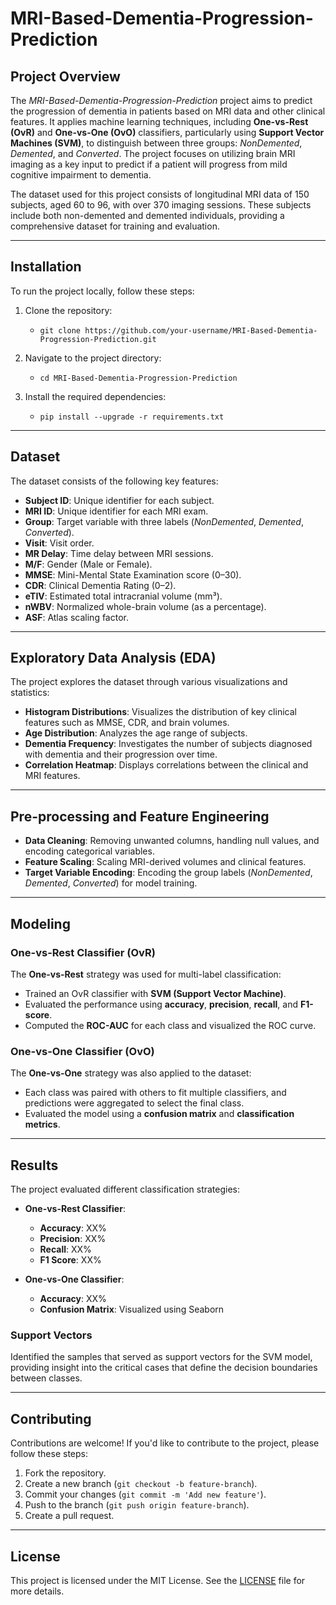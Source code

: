 # MRI-Based-Dementia-Progression-Prediction

## Project Overview
The *MRI-Based-Dementia-Progression-Prediction* project aims to predict the progression of dementia in patients based on MRI data and other clinical features. It applies machine learning techniques, including **One-vs-Rest (OvR)** and **One-vs-One (OvO)** classifiers, particularly using **Support Vector Machines (SVM)**, to distinguish between three groups: *NonDemented*, *Demented*, and *Converted*. The project focuses on utilizing brain MRI imaging as a key input to predict if a patient will progress from mild cognitive impairment to dementia.

The dataset used for this project consists of longitudinal MRI data of 150 subjects, aged 60 to 96, with over 370 imaging sessions. These subjects include both non-demented and demented individuals, providing a comprehensive dataset for training and evaluation.

---

## Installation
To run the project locally, follow these steps:

1. Clone the repository:
   - `git clone https://github.com/your-username/MRI-Based-Dementia-Progression-Prediction.git`

2. Navigate to the project directory:
   - `cd MRI-Based-Dementia-Progression-Prediction`

3. Install the required dependencies:
   - `pip install --upgrade -r requirements.txt`

---

## Dataset
The dataset consists of the following key features:

- **Subject ID**: Unique identifier for each subject.
- **MRI ID**: Unique identifier for each MRI exam.
- **Group**: Target variable with three labels (*NonDemented*, *Demented*, *Converted*).
- **Visit**: Visit order.
- **MR Delay**: Time delay between MRI sessions.
- **M/F**: Gender (Male or Female).
- **MMSE**: Mini-Mental State Examination score (0–30).
- **CDR**: Clinical Dementia Rating (0–2).
- **eTIV**: Estimated total intracranial volume (mm³).
- **nWBV**: Normalized whole-brain volume (as a percentage).
- **ASF**: Atlas scaling factor.

---

## Exploratory Data Analysis (EDA)
The project explores the dataset through various visualizations and statistics:

- **Histogram Distributions**: Visualizes the distribution of key clinical features such as MMSE, CDR, and brain volumes.
- **Age Distribution**: Analyzes the age range of subjects.
- **Dementia Frequency**: Investigates the number of subjects diagnosed with dementia and their progression over time.
- **Correlation Heatmap**: Displays correlations between the clinical and MRI features.

---

## Pre-processing and Feature Engineering
- **Data Cleaning**: Removing unwanted columns, handling null values, and encoding categorical variables.
- **Feature Scaling**: Scaling MRI-derived volumes and clinical features.
- **Target Variable Encoding**: Encoding the group labels (*NonDemented*, *Demented*, *Converted*) for model training.

---

## Modeling

### **One-vs-Rest Classifier (OvR)**
The **One-vs-Rest** strategy was used for multi-label classification:

- Trained an OvR classifier with **SVM (Support Vector Machine)**.
- Evaluated the performance using **accuracy**, **precision**, **recall**, and **F1-score**.
- Computed the **ROC-AUC** for each class and visualized the ROC curve.

### **One-vs-One Classifier (OvO)**
The **One-vs-One** strategy was also applied to the dataset:

- Each class was paired with others to fit multiple classifiers, and predictions were aggregated to select the final class.
- Evaluated the model using a **confusion matrix** and **classification metrics**.

---

## **Results**
The project evaluated different classification strategies:

- **One-vs-Rest Classifier**:
  - **Accuracy**: XX%
  - **Precision**: XX%
  - **Recall**: XX%
  - **F1 Score**: XX%
  
- **One-vs-One Classifier**:
  - **Accuracy**: XX%
  - **Confusion Matrix**: Visualized using Seaborn
  
### Support Vectors
Identified the samples that served as support vectors for the SVM model, providing insight into the critical cases that define the decision boundaries between classes.

---

## Contributing
Contributions are welcome! If you'd like to contribute to the project, please follow these steps:

1. Fork the repository.
2. Create a new branch (`git checkout -b feature-branch`).
3. Commit your changes (`git commit -m 'Add new feature'`).
4. Push to the branch (`git push origin feature-branch`).
5. Create a pull request.

---

## License
This project is licensed under the MIT License. See the [LICENSE](LICENSE) file for more details.
